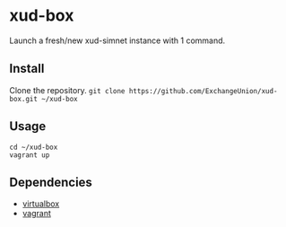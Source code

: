 # xud-box
Launch a fresh/new xud-simnet instance with 1 command.

## Install
Clone the repository.
`git clone https://github.com/ExchangeUnion/xud-box.git ~/xud-box`

## Usage
```
cd ~/xud-box
vagrant up
```

## Dependencies
* [virtualbox](https://www.virtualbox.org)
* [vagrant](https://www.vagrantup.com)
